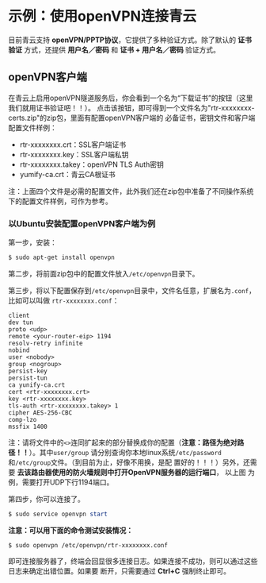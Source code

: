 示例：使用openVPN连接青云
================================================================================
目前青云支持 **openVPN/PPTP协议**，它提供了多种验证方式。除了默认的 **证书验证** 方式，还提供
**用户名／密码** 和 **证书 + 用户名／密码** 验证方式。

## openVPN客户端
在青云上启用openVPN隧道服务后，你会看到一个名为“下载证书”的按钮（这里我们就用证书验证吧！！）。
点击该按钮，即可得到一个文件名为"rtr-xxxxxxxx-certs.zip"的zip包，里面有配置openVPN客户端的
必备证书，密钥文件和客户端配置文件样例：
+ rtr-xxxxxxxx.crt：SSL客户端证书
+ rtr-xxxxxxxx.key：SSL客户端私钥
+ rtr-xxxxxxxx.takey：openVPN TLS Auth密钥
+ yumify-ca.crt：青云CA根证书

注：上面四个文件是必需的配置文件，此外我们还在zip包中准备了不同操作系统下的配置文件样例，可作为参考。

### 以Ubuntu安装配置openVPN客户端为例 
第一步，安装：
```powershell
$ sudo apt-get install openvpn
```
第二步，将前面zip包中的配置文件放入`/etc/openvpn`目录下。

第三步，将以下配置保存到`/etc/openvpn`目录中，文件名任意，扩展名为`.conf`，比如可以叫做
`rtr-xxxxxxxx.conf`：
```
client
dev tun
proto <udp>
remote <your-router-eip> 1194
resolv-retry infinite
nobind
user <nobody>
group <nogroup>
persist-key
persist-tun
ca yunify-ca.crt
cert <rtr-xxxxxxxx.crt>
key <rtr-xxxxxxxx.key>
tls-auth <rtr-xxxxxxxx.takey> 1
cipher AES-256-CBC
comp-lzo
mssfix 1400
```
注：请将文件中的`<>`连同扩起来的部分替换成你的配置（**注意：路径为绝对路径！！**）。其中`user/group`
请分别查询你本地linux系统`/etc/password`和`/etc/group`文件。（到目前为止，好像不用换，是配
置好的！！！）另外，还需要 **去该路由器使用的防火墙规则中打开OpenVPN服务器的运行端口**， 以上图
为例，需要打开UDP下行1194端口。

第四步，你可以连接了。
```powershell
$ sudo service openvpn start
```
**注意：可以用下面的命令测试安装情况：**
```
$ sudo openvpn /etc/openvpn/rtr-xxxxxxxx.conf
```
即可连接服务器了，终端会回显很多连接日志。如果连接不成功，则可以通过这些日志来确定出错位置。如果要
断开，只需要通过 **Ctrl+C** 强制终止即可。
